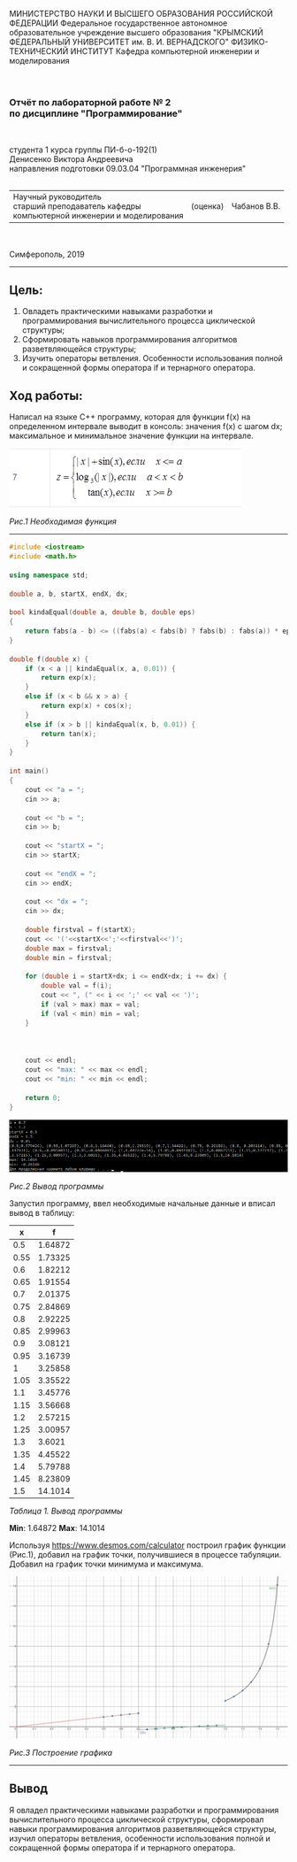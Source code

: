 МИНИСТЕРСТВО НАУКИ И ВЫСШЕГО ОБРАЗОВАНИЯ РОССИЙСКОЙ ФЕДЕРАЦИИ
Федеральное государственное автономное образовательное учреждение высшего образования
"КРЫМСКИЙ ФЕДЕРАЛЬНЫЙ УНИВЕРСИТЕТ им. В. И. ВЕРНАДСКОГО"
ФИЗИКО-ТЕХНИЧЕСКИЙ ИНСТИТУТ
Кафедра компьютерной инженерии и моделирования
<br/><br/>
​
### Отчёт по лабораторной работе № 2<br/> по дисциплине "Программирование"
<br/>

студента 1 курса группы ПИ-б-о-192(1)\
Денисенко Виктора Андреевича\
направления подготовки 09.03.04 "Программная инженерия"
<br/>
​
<table>
<tr><td>Научный руководитель<br/> старший преподаватель кафедры<br/>компьютерной инженерии и моделирования</td>
<td>(оценка)</td>
<td>Чабанов В.В.</td>
</tr>
</table>
<br/><br/>
​
Симферополь, 2019

* * *

## Цель:
1. Овладеть практическими навыками разработки и программирования вычислительного процесса циклической структуры;
2. Сформировать навыков программирования алгоритмов разветвляющейся структуры;
3. Изучить операторы ветвления. Особенности использования полной и сокращенной формы оператора if и тернарного оператора.

## Ход работы:
Написал на языке C++ программу, которая для функции f(x) на определенном интервале выводит в консоль: значения f(x) с шагом dx; 
максимальное и минимальное значение функции на интервале. 

<img src="images/variant.png">

*Рис.1 Необходимая функция*

* * *

```cpp
#include <iostream>
#include <math.h>

using namespace std;

double a, b, startX, endX, dx;

bool kindaEqual(double a, double b, double eps)
{
	return fabs(a - b) <= ((fabs(a) < fabs(b) ? fabs(b) : fabs(a)) * eps);
}

double f(double x) {
	if (x < a || kindaEqual(x, a, 0.01)) {
		return exp(x);
	}
	else if (x < b && x > a) {
		return exp(x) + cos(x);
	}
	else if (x > b || kindaEqual(x, b, 0.01)) {
		return tan(x);
	}
}

int main()
{
	cout << "a = ";
	cin >> a;

	cout << "b = ";
	cin >> b;

	cout << "startX = ";
	cin >> startX;
	
	cout << "endX = ";
	cin >> endX;

	cout << "dx = ";
	cin >> dx;

	double firstval = f(startX);
	cout << '('<<startX<<';'<<firstval<<')';
	double max = firstval;
	double min = firstval;

	for (double i = startX+dx; i <= endX+dx; i += dx) {
		double val = f(i);
		cout << ", (" << i << ';' << val << ')';
		if (val > max) max = val;
		if (val < min) min = val;
	}



	cout << endl;
	cout << "max: " << max << endl;
	cout << "min: " << min << endl;

	return 0;
}
```

<img src="images/console.png">

*Рис.2 Вывод программы*

Запустил программу, ввел необходимые начальные данные и вписал вывод в таблицу:

x    | f
-----|-----
0.5  | 1.64872
0.55 | 1.73325
0.6  | 1.82212
0.65 | 1.91554
0.7  | 2.01375
0.75 | 2.84869
0.8  | 2.92225
0.85 | 2.99963
0.9  | 3.08121
0.95 | 3.16739
1    | 3.25858
1.05 | 3.35522
1.1  | 3.45776
1.15 | 3.56668
1.2  | 2.57215
1.25 | 3.00957
1.3  | 3.6021
1.35 | 4.45522
1.4  | 5.79788
1.45 | 8.23809
1.5  | 14.1014

*Таблица 1. Вывод программы*

__Min__: 1.64872
__Max__: 14.1014

Используя https://www.desmos.com/calculator построил график функции (Рис.1), добавил на график точки, получившиеся в процессе табуляции.
Добавил на график точки минимума и максимума.

<img src="images/desmos.png">

*Рис.3 Построение графика*

* * *

## Вывод

Я овладел практическими навыками разработки и программирования вычислительного процесса циклической структуры, сформировал навыки программирования алгоритмов разветвляющейся структуры, изучил операторы ветвления, особенности использования полной и сокращенной формы оператора if и тернарного оператора.

